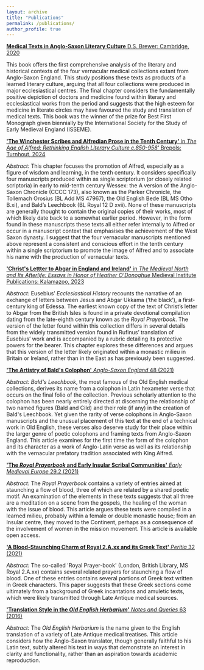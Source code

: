 ```yaml
---
layout: archive
title: "Publications"
permalink: /publications/
author_profile: true
---
```


[**Medical Texts in Anglo-Saxon Literary Culture** D.S. Brewer: Cambridge, 2020](https://boydellandbrewer.com/9781843845492/medical-texts-in-anglo-saxon-literary-culture/)

This book offers the first comprehensive analysis of the literary and historical contexts of the four vernacular medical collections extant from Anglo-Saxon England. This study positions these texts as products of a learned literary culture, arguing that all four collections were produced in major ecclesiastical centres. The final chapter considers the fundamentally positive depiction of doctors and medicine found within literary and ecclesiastical works from the period and suggests that the high esteem for medicine in literate circles may have favoured the study and translation of medical texts. This book was the winner of the prize for Best First Monograph given biennially by the International Society for the Study of Early Medieval England (ISSEME). 

[**'The Winchester Scribes and Alfredian Prose in the Tenth Century'** in *The Age of Alfred: Rethinking English Literary Culture c.850-958'* Brepols: Turnhout, 2024](Kesling-Winchster-Scribes-AAM.pdf)

*Abstract:* This chapter focuses the promotion of Alfred, especially as a figure of wisdom and learning, in the tenth century.  It considers specifically four manuscripts produced within as single scriptorium (or closely related scriptoria) in early to mid-tenth century Wessex: the A version of the Anglo-Saxon Chronicle (CCCC 173), also known as the Parker Chronicle, the Tollemach Orosius (BL Add MS 47967), the Old English Bede (BL MS Otho B.xi), and Bald’s Leechbook (BL Royal 12 D xvii).  None of these manuscripts are generally thought to contain the original copies of their works, most of which likely date back to a somewhat earlier period. However, in the form found in these manuscripts these texts all either refer internally to Alfred or occur in a manuscript context that emphasises the achievement of the West Saxon dynasty. I suggest that the four vernacular manuscripts mentioned above represent a consistent and conscious effort in the tenth century within a single scriptorium to promote the image of Alfred and to associate his name with the production of vernacular texts.

[**'Christ's Lettter to Abgar in England and Ireland'** in *The Medieval North and Its Afterlife:
Essays in Honor of Heather O’Donoghue* Medieval Institute Publications: Kalamazoo, 2023](Kesling-Abgar-AAM.pdf)

*Abstract:* Eusebius’ *Ecclesiastical History* recounts the narrative of an exchange of letters between Jesus and Abgar Ukkama (‘the black’), a first-century king of Edessa. The earliest known copy of the text of Christ’s letter to Abgar from the British Isles is found in a private devotional compilation dating from the late-eighth century known as the *Royal Prayerbook*. The version of the letter found within this collection differs in several details from the widely transmitted version found in Rufinus’ translation of Eusebius’ work and is accompanied by a rubric detailing its protective powers for the bearer. This chapter explores these differences and argues that this version of the letter likely originated within a monastic milieu in Britain or Ireland, rather than in the East as has previously been suggested.



[**'The Artistry of Bald's Colophon'** *Anglo-Saxon England* 48 (2021)](Kesling-Anglo-Saxon-England.pdf)

*Abstract:* *Bald's Leechbook*, the most famous of the Old English medical collections, derives its name from a colophon in Latin hexameter verse that occurs on the final folio of the collection. Previous scholarly attention to the colophon has been nearly entirely directed at discerning the relationship of two named figures (Bald and Cild) and their role (if any) in the creation of Bald's Leechbook. Yet given the rarity of verse colophons in Anglo-Saxon manuscripts and the unusual placement of this text at the end of a technical work in Old English, these verses also deserve study for their place within the larger genre of poetic colophons and framing texts from Anglo-Saxon England. This article examines for the first time the form of the colophon and its character as a work of Anglo-Latin verse as well as its relationship with the vernacular prefatory tradition associated with King Alfred.

[**'The *Royal Prayerbook* and Early Insular Scribal Communities'** *Early Medieval Europe* 29.2 (2021)](Kesling-Early-Medieval-Europe.pdf)

*Abstract:* The *Royal Prayerbook* contains a variety of entries aimed at staunching a flow of blood, three of which are related by a shared poetic motif. An examination of the elements in these texts suggests that all three are a meditation on a scene from the gospels, the healing of the woman with the issue of blood. This article argues these texts were compiled in a learned milieu, probably within a female or double monastic house; from an Insular centre, they moved to the Continent, perhaps as a consequence of the involvement of women in the mission movement. This article is available open access.


[**'A Blood-Staunching Charm of Royal 2.A.xx and its Greek Text'** *Peritia* 32 (2021)](https://www.brepolsonline.net/doi/abs/10.1484/J.PERIT.5.128140)

*Abstract:* The so-called 'Royal Prayer-book' (London, British Library, MS Royal 2.A.xx) contains several related prayers for staunching a flow of blood. One of these entries contains several portions of Greek text written in Greek characters. This paper suggests that these Greek sections come ultimately from a background of Greek incantations and amuletic texts, which were likely transmitted through Late Antique medical sources.

[**'Translation Style in the *Old English Herbarium*'** *Notes and Queries* 63 (2016)](https://academic.oup.com/nq/article/63/1/9/1751967?searchresult=1)

*Abstract:* The *Old English Herbarium* is the name given to the English translation of a variety of Late Antique medical treatises. This article considers how the Anglo-Saxon translator, though generally faithful to his Latin text, subtly altered his text in ways that demonstrate an interest in clarity and functionality, rather than an aspiration towards academic reproduction. 
